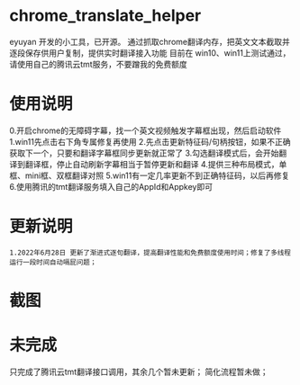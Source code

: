 # chrome_translate_helper
eyuyan 开发的小工具，已开源。
通过抓取chrome翻译内存，把英文文本截取并逐段保存供用户复制，提供实时翻译接入功能
目前在 win10、win11上测试通过，请使用自己的腾讯云tmt服务，不要蹭我的免费额度

# 使用说明
0.开启chrome的无障碍字幕，找一个英文视频触发字幕框出现，然后启动软件
1.win11先点击右下角专属修复再使用
2.先点击更新特征码/句柄按钮，如果不正确获取下一个，只要和翻译字幕框同步更新就正常了
3.勾选翻译模式后，会开始翻译到翻译框，停止自动刷新字幕相当于暂停更新和翻译
4.提供三种布局模式，单框、mini框、双框翻译对照
5.win11有一定几率更新不到正确特征码，以后再修复
6.使用腾讯的tmt翻译服务填入自己的AppId和Appkey即可

# 更新说明
    1.2022年6月28日 更新了渐进式逐句翻译，提高翻译性能和免费额度使用时间；修复了多线程运行一段时间自动嗝屁问题；

# 截图
# 未完成

只完成了腾讯云tmt翻译接口调用，其余几个暂未更新；
简化流程暂未做；
